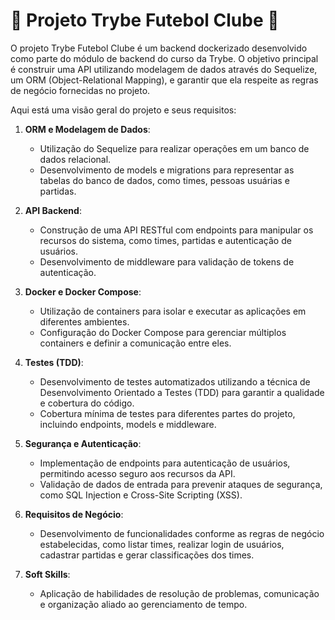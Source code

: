 # :construction: Projeto Trybe Futebol Clube :construction:
O projeto Trybe Futebol Clube é um backend dockerizado desenvolvido como parte do módulo de backend do curso da Trybe. O objetivo principal é construir uma API utilizando modelagem de dados através do Sequelize, um ORM (Object-Relational Mapping), e garantir que ela respeite as regras de negócio fornecidas no projeto.

Aqui está uma visão geral do projeto e seus requisitos:

1. **ORM e Modelagem de Dados**:
   - Utilização do Sequelize para realizar operações em um banco de dados relacional.
   - Desenvolvimento de models e migrations para representar as tabelas do banco de dados, como times, pessoas usuárias e partidas.

2. **API Backend**:
   - Construção de uma API RESTful com endpoints para manipular os recursos do sistema, como times, partidas e autenticação de usuários.
   - Desenvolvimento de middleware para validação de tokens de autenticação.

3. **Docker e Docker Compose**:
   - Utilização de containers para isolar e executar as aplicações em diferentes ambientes.
   - Configuração do Docker Compose para gerenciar múltiplos containers e definir a comunicação entre eles.

4. **Testes (TDD)**:
   - Desenvolvimento de testes automatizados utilizando a técnica de Desenvolvimento Orientado a Testes (TDD) para garantir a qualidade e cobertura do código.
   - Cobertura mínima de testes para diferentes partes do projeto, incluindo endpoints, models e middleware.

5. **Segurança e Autenticação**:
   - Implementação de endpoints para autenticação de usuários, permitindo acesso seguro aos recursos da API.
   - Validação de dados de entrada para prevenir ataques de segurança, como SQL Injection e Cross-Site Scripting (XSS).

6. **Requisitos de Negócio**:
   - Desenvolvimento de funcionalidades conforme as regras de negócio estabelecidas, como listar times, realizar login de usuários, cadastrar partidas e gerar classificações dos times.

7. **Soft Skills**:
   - Aplicação de habilidades de resolução de problemas, comunicação e organização aliado ao gerenciamento de tempo.

